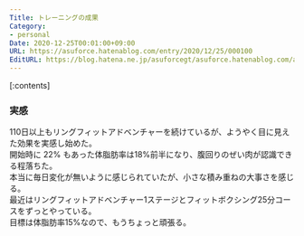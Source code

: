 ```yaml
---
Title: トレーニングの成果
Category:
- personal
Date: 2020-12-25T00:01:00+09:00
URL: https://asuforce.hatenablog.com/entry/2020/12/25/000100
EditURL: https://blog.hatena.ne.jp/asuforcegt/asuforce.hatenablog.com/atom/entry/26006613669581425
---
```


[:contents]

### 実感

110日以上もリングフィットアドベンチャーを続けているが、ようやく目に見えた効果を実感し始めた。  
開始時に 22% もあった体脂肪率は18%前半になり、腹回りのぜい肉が認識できる程落ちた。  
本当に毎日変化が無いように感じられていたが、小さな積み重ねの大事さを感じる。  
最近はリングフィットアドベンチャー1ステージとフィットボクシング25分コースをずっとやっている。  
目標は体脂肪率15%なので、もうちょっと頑張る。  

